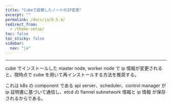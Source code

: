 ```yaml
---
title: "Cubeで設置したノードのIP変更"
excerpt: ""
permalink: /docs/ja/8.5.4/
redirect_from:
  - /theme-setup/
toc: false
toc_sticky: false
sidebar:
  nav: "ja"
---
```


---
cube でインストールした master node, worker node で ip 情報が変更されると、現時点で cube を用いて再インストールする方法を推奨する。

これは k8s の component である api server、scheduler、control manager が ip 証明書に基づいて通信し、etcd の flannel subnetwork 情報と ip 情報 が保存されるからである。

